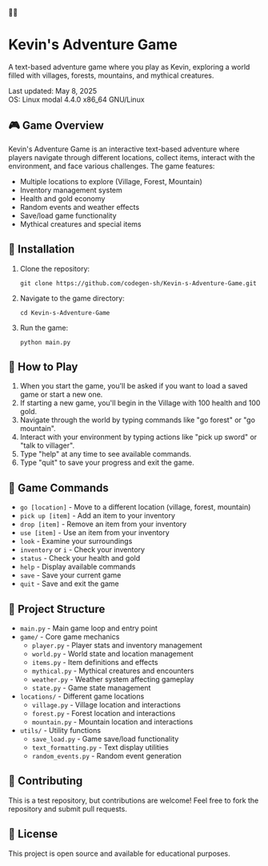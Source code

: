 🌈🌈
# Kevin's Adventure Game

A text-based adventure game where you play as Kevin, exploring a world filled with villages, forests, mountains, and mythical creatures.

Last updated: May 8, 2025  
OS: Linux modal 4.4.0 x86_64 GNU/Linux

## 🎮 Game Overview

Kevin's Adventure Game is an interactive text-based adventure where players navigate through different locations, collect items, interact with the environment, and face various challenges. The game features:

- Multiple locations to explore (Village, Forest, Mountain)
- Inventory management system
- Health and gold economy
- Random events and weather effects
- Save/load game functionality
- Mythical creatures and special items

## 🚀 Installation

1. Clone the repository:
   ```
   git clone https://github.com/codegen-sh/Kevin-s-Adventure-Game.git
   ```

2. Navigate to the game directory:
   ```
   cd Kevin-s-Adventure-Game
   ```

3. Run the game:
   ```
   python main.py
   ```

## 🎯 How to Play

1. When you start the game, you'll be asked if you want to load a saved game or start a new one.
2. If starting a new game, you'll begin in the Village with 100 health and 100 gold.
3. Navigate through the world by typing commands like "go forest" or "go mountain".
4. Interact with your environment by typing actions like "pick up sword" or "talk to villager".
5. Type "help" at any time to see available commands.
6. Type "quit" to save your progress and exit the game.

## 🧩 Game Commands

- `go [location]` - Move to a different location (village, forest, mountain)
- `pick up [item]` - Add an item to your inventory
- `drop [item]` - Remove an item from your inventory
- `use [item]` - Use an item from your inventory
- `look` - Examine your surroundings
- `inventory` or `i` - Check your inventory
- `status` - Check your health and gold
- `help` - Display available commands
- `save` - Save your current game
- `quit` - Save and exit the game

## 📁 Project Structure

- `main.py` - Main game loop and entry point
- `game/` - Core game mechanics
  - `player.py` - Player stats and inventory management
  - `world.py` - World state and location management
  - `items.py` - Item definitions and effects
  - `mythical.py` - Mythical creatures and encounters
  - `weather.py` - Weather system affecting gameplay
  - `state.py` - Game state management
- `locations/` - Different game locations
  - `village.py` - Village location and interactions
  - `forest.py` - Forest location and interactions
  - `mountain.py` - Mountain location and interactions
- `utils/` - Utility functions
  - `save_load.py` - Game save/load functionality
  - `text_formatting.py` - Text display utilities
  - `random_events.py` - Random event generation

## 🤝 Contributing

This is a test repository, but contributions are welcome! Feel free to fork the repository and submit pull requests.

## 📝 License

This project is open source and available for educational purposes.

